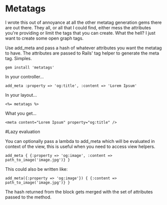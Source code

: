 # Metatags

I wrote this out of annoyance at all the other metatag generation gems there are out there. They all, or all that I could find, either mess the attributes you're providing or limit the tags that you can create. What the hell? I just want to create some open graph tags.

Use add_meta and pass a hash of whatever attributes you want the metatag to have. The attributes are passed to Rails' tag helper to generate the meta tag. Simples.

```
gem install 'metatags'
```

In your controller...

```
add_meta :property => 'og:title', :content => 'Lorem Ipsum'
```

In your layout...

```
<%= metatags %>
```

What you get...

```
<meta content="Lorem Ipsum" property="og:title" />
```

#Lazy evaluation

You can optionally pass a lambda to add_meta which will be evaluated in context of the view, this is useful when you need to access view helpers.

```
add_meta { {:property => 'og:image', :content => path_to_image('image.jpg')} }
```

This could also be written like:

```
add_meta({:property => 'og:image'}) { {:content => path_to_image('image.jpg')} }
```

The hash returned from the block gets merged with the set of attributes passed to the method.